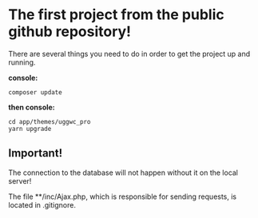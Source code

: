 # The first project from the public github repository!

There are several things you need to do in order to get the project up and running.

**console:**

	composer update

**then console:**

	cd app/themes/uggwc_pro
	yarn upgrade

## Important!

The connection to the database will not happen without it on the local server!

The file **/inc/Ajax.php, which is responsible for sending requests, is located in .gitignore.